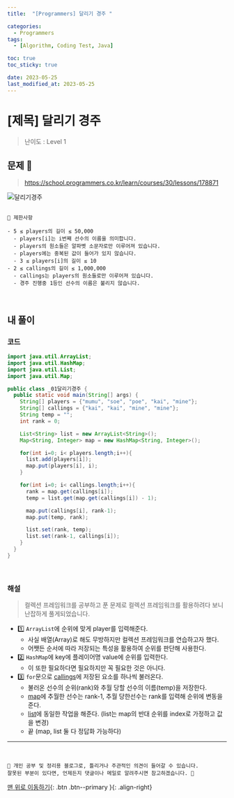 ```yaml
---
title:  "[Programmers] 달리기 경주 " 

categories:
  - Programmers
tags:
  - [Algorithm, Coding Test, Java]

toc: true
toc_sticky: true

date: 2023-05-25
last_modified_at: 2023-05-25
---
```


# [제목] 달리기 경주

> 난이도 : Level 1


## 문제 🎯

> <https://school.programmers.co.kr/learn/courses/30/lessons/178871>

![달리기경주](https://github.com/hwet-j/hwet-j.github.io/assets/81364742/4c8e5672-3e63-480a-8ad4-8391de530de9)

```

📢 제한사항

- 5 ≤ players의 길이 ≤ 50,000
  - players[i]는 i번째 선수의 이름을 의미합니다.
  - players의 원소들은 알파벳 소문자로만 이루어져 있습니다.
  - players에는 중복된 값이 들어가 있지 않습니다.
  - 3 ≤ players[i]의 길이 ≤ 10
- 2 ≤ callings의 길이 ≤ 1,000,000
  - callings는 players의 원소들로만 이루어져 있습니다.
  - 경주 진행중 1등인 선수의 이름은 불리지 않습니다.

```

<br>

## 내 풀이

### 코드

```java
import java.util.ArrayList;
import java.util.HashMap;
import java.util.List;
import java.util.Map;

public class _01달리기경주 {
  public static void main(String[] args) {
    String[] players = {"mumu", "soe", "poe", "kai", "mine"};
    String[] callings = {"kai", "kai", "mine", "mine"};
    String temp = "";
    int rank = 0;

    List<String> list = new ArrayList<String>();
    Map<String, Integer> map = new HashMap<String, Integer>();

    for(int i=0; i< players.length;i++){
      list.add(players[i]);
      map.put(players[i], i);
    }

    for(int i=0; i< callings.length;i++){
      rank = map.get(callings[i]);
      temp = list.get(map.get(callings[i]) - 1);

      map.put(callings[i], rank-1);
      map.put(temp, rank);

      list.set(rank, temp);
      list.set(rank-1, callings[i]);
    }
  }
}
```

<br>

### 해설

> 컬렉션 프레임워크를 공부하고 푼 문제로 컬렉션 프레임워크를 활용하려다 보니 난잡하게 풀게되었습니다.

- 1️⃣ `ArrayList`에 순위에 맞게 player를 입력해준다.
  -  사실 배열(Array)로 해도 무방하지만 컬렉션 프레임워크를 연습하고자 했다.
    - 어쨋든 순서에 따라 저장되는 특성을 활용하여 순위를 판단해 사용한다.
- 2️⃣ `HashMap`에 key에 플레이어명 value에 순위를 입력한다.
  - 이 또한 필요하다면 필요하지만 꼭 필요한 것은 아니다. 
- 3️⃣ `for`문으로 <u>callings</u>에 저장된 요소를 하나씩 불러온다.
  - 불러온 선수의 순위(rank)와 추월 당할 선수의 이름(temp)을 저장한다.
  - <u>map</u>에 추월한 선수는 rank-1, 추월 당한선수는 rank를 입력해 순위에 변동을 준다.
  - <u>list</u>에 동일한 작업을 해준다. (list는 map의 반대 순위를 index로 가정하고 값을 변경)
  - 끝 (map, list 둘 다 정답화 가능하다)


***
<br>

    📢 개인 공부 및 정리용 블로그로, 틀리거나 주관적인 의견이 들어갈 수 있습니다.
    잘못된 부분이 있다면, 언제든지 댓글이나 메일로 알려주시면 참고하겠습니다. 🔔

[맨 위로 이동하기](#){: .btn .btn--primary }{: .align-right}